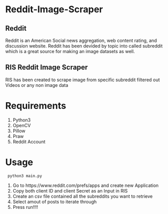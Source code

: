 # Reddit-Image-Scraper

<h2>Reddit</h2>
Reddit is an American Social news aggregation, web content rating, and discussion website.
Reddit has been devided by topic into called subreddit which is a great source for making an image datasets as well.

<h2>RIS Reddit Image Scraper</h2>
RIS has been created to scrape image from specific subreddit filtered out Videos or any non image data


<h1>Requirements</h1>
<ol>
  <li> Python3 </li>
  <li> OpenCV </li>
  <li> Pillow </li>
  <li> Praw   </li>
  <li> Reddit Account </li>
</ol>

<h1> Usage </h1>
<pre><code> python3 main.py </code></pre>
<ol>
  <li> Go to https://www.reddit.com/prefs/apps and create new Application </li>
  <li> Copy both client ID and client Secret as an Input in RIS </li>
  <li> Create an csv file contained all the subreddits you want to retrieve </li>
  <li> Select amout of posts to iterate through </li>
  <li> Press run!!!! </li>
</ol>

